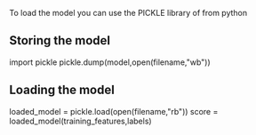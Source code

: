 To load the model you can use the PICKLE library of from python

## Storing the model
import pickle
pickle.dump(model,open(filename,"wb"))

## Loading the model
loaded_model = pickle.load(open(filename,"rb"))
score = loaded_model(training_features,labels)
